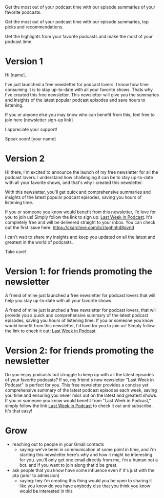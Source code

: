 
Get the most out of your podcast time with our episode summaries of your favorite podcasts.

Get the most out of your podcast time with our episode summaries, top picks and recommendations.

Get the highlights from your favorite podcasts and make the most of your podcast time.

# Version 1

Hi [name],

I've just launched a free newsletter for podcast lovers. I know how time consuming it is to stay up-to-date with all your favorite shows. Thats why I've created this free newsletter. This newsletter will give you the summaries and insights of the latest popular podcast episodes and save hours to listening.

If you or anyone else you may know who can benefit from this, feel free to join here [newsletter sign-up link] 

I appreciate your support!

Speak soon!
[your name] 


# Version 2

Hi there,
I'm excited to announce the launch of my free newsletter for all the podcast lovers. I understand how challenging it can be to stay up-to-date with all your favorite shows, and that's why I created this newsletter.

With this newsletter, you'll get quick and comprehensive summaries and insights of the latest popular podcast episodes, saving you hours of listening time.

If you or someone you know would benefit from this newsletter, I'd love for you to join us! Simply follow the link to sign up: [Last Week in Podcast](https://analyticsoul.ck.page/lastweekinpodcast). It's completely free and will be delivered straight to your inbox. You can check out the first issue here: https://ckarchive.com/b/zlughnh48gvnd

I can't wait to share my insights and keep you updated on all the latest and greatest in the world of podcasts.

Take care!

# Version 1: for friends promoting the newsletter
A friend of mine just launched a free newsletter for podcast lovers that will help you stay up-to-date with all your favorite shows.

A friend of mine just launched a free newsletter for podcast lovers, that will provide you a quick and comprehensive summary of the latest podcast episodes, saving you hours of listening time.
If you or someone you know would benefit from this newsletter, I'd love for you to join us! Simply follow the link to check it out: [Last Week in Podcast](https://lastweekinpodcast.beehiiv.com/).

# Version 2: for friends promoting the newsletter
Do you enjoy podcasts but struggle to keep up with all the latest episodes of your favorite podcasts? If so, my friend's new newsletter "Last Week in Podcast" is perfect for you. This free newsletter provides a concise yet comprehensive summary of the latest podcast episodes each week, saving you time and ensuring you never miss out on the latest and greatest shows.  
If you or someone you know would benefit from "Last Week in Podcast," simply follow the link [Last Week in Podcast](https://lastweekinpodcast.beehiiv.com/) to check it out and subscribe. It's that easy!

# Grow

- reaching out to people in your Gmail contacts
    - saying: we've been in communication at some point in time, and i'm starting this newsletter here's why and how it might be interesting for you. you'll only get one email directly from me, i'm a human not a bot. and if you want to join along that'd be great.
- ask people that you know have some influence even if it's just with the pta (prior to admission)
    - saying: hey i'm creating this thing would you be open to sharing it like you know do you have anybody else that you think you know would be interested in this
